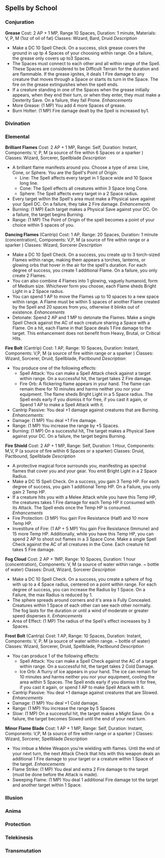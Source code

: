 ## Spells by School

### Conjuration
**Grease**
Cost: 2 AP + 1 MP, Range 10 Spaces, Duration: 1 minute, Materials: V, P, M (1oz of oil of fat)
Classes: Wizard, Bard, Druid
*Description*
- Make a DC 10 Spell Check. On a success, slick grease covers the ground in up tp 4 Spaces of your choosing within range. On a failure, the grease only covers up to3 Spaces.
- The Spaces must connect to each other and all within range of the Spell. These Spaces are considered to be Difficult Terrain for the duration and are flammable. If the grease ignites, it deals 1 Fire damage to any creature that moves through a Space or starts its turn in the Space. The fire on the grease extinguishes when the spell ends.
- If a creature standing in one of the Spaces when the grease initially appears, when they end their turn, or when they enter, they must make a Dexterity Save. On a failure, they fall Prone.
*Enhancements*
- More Grease: (1 MP) You add 4 more Spaces of grease.
- Burn Hotter: (1 MP) Fire damage dealt by the Spell is increased by1.

### Divination

### Elemental

**Brilliant Flames**
Cost: 2 AP + 1 MP, Range: Self, Duration: Instant, Components: V, P, M (a source of fire within 6 Spaces or a sparker )
Classes: Wizard, Sorcerer, Spellblade
*Description*
- A brilliant flame manifests around you. Choose a type of area: Line, Cone, or Sphere. You are the Spell's Point of Origin:
	- Line: The Spell affects every target in 1 Space wide and 10 Space long line.
	- Cone: The Spell effects all creatures within 3 Space long Cone. 
	- Sphere: The Spell affects every target in a 2 Space radius.
- Every target within the Spell's area must make a Physical save against your Spell DC. On a failure, they take 2 Fire damage. 
*Enhancements*
 - Burning: (1 MP) Each target makes a Physical Save against your DC. On a failure, the target begins Burning. 
 - Range: (1 MP) The Point of Origin of the spell becomes a point of your choice within 5 spaces of you. 

**Dancing Flames**
(Cantrip)
Cost: 1 AP, Range: 20 Spaces, Duration: 1 minute (concentration), Components: V,P, M (a source of fire within range or a sparker )
Classes: Wizard, Sorcerer
*Description*
- Make a DC 10 Spell Check. On a success, you create up to 3 torch-sized Flames within range, making them appears a torches, lanterns, or glowing orbs that hover in the air for the spell's duration. For each degree of success, you create 1 additional Flame. On a failure, you only create 2 Flames.
- You can also combine 4 Flames into 1 glowing, vaguely humanoid, form of Medium size. Whichever form you choose, each Flame sheds Bright Light in a 2 Space radius.
- You can spend 1 AP to move the Flames up to 10 spaces to a new space within range. A Flame must be within 5 spaces of another Flame created by the Spell and 20 spaces from you, otherwise it blinks out of existence.
*Enhancements*
- Detonate: Spend 2 AP and 1 MP to detonate the Flames. Make a single Spell Check against the AC of each creature sharing a Space with a Flame. On a hit, each Flame in that Space deals 1 Fire damage to the target. This enhancement does not benefit from Heavy, Brutal, or Critical Hits.

**Fire Bolt**
(Cantrip)
Cost: 1 AP, Range: 10 Spaces, Duration: Instant, Components: V,P, M (a source of fire within range or a sparker )
Classes: Wizard, Sorcerer, Druid, Spellblade, Pactbound
*Description:* 
- You produce one of the following effects:
	- Spell Attack: You can make a Spell Attack check against a target within range. On a successful hit, the target takes 2 Fire damage.
	- Fire Orb: A flickering flame appears in your hand. The flame can remain there for 10 minutes and harms neither you nor your equipment. The flame sheds Bright Light in a 5 Space radius. The Spell ends early if you dismiss it for free, if you cast it again, or Spend 1 AP to make a Spell Attack with it.
- Cantrip Passive: You deal +1 damage against creatures that are Burning.
*Enhancements:*
- Damage: (1 MP) You deal +1 Fire damage.
- Range: (1 MP) You increase the range by +5 Spaces.
- Burning: (1 MP) On a successful hit, The target makes a Physical Save against your DC. On a failure, the target begins Burning. 

**Fire Shield**
Cost: 2 AP + 1 MP, Range: Self, Duration: 1 Hour, Components: M,V, P (a source of fire within 6 Spaces or a sparker)
Classes: Druid, Pactbound, Spellblade
*Description*
- A protective magical force surrounds you, manifesting as spectral flames that cover you and your gear. You emit Bright Light in a 2 Space Radius.
- Make a DC 15 Spell Check. On a success, you gain 3 Temp HP. For each degree of success, you gain 1 additional Temp HP. On a Failure, you only gain 2 Temp HP. 
- If a creature hits you with a Melee Attack while you have this Temp HP, the creatures takes 1 Fire damage for each Temp HP it consumed with its Attack. The Spell ends once the Temp HP is consumed.
*Enhancements*
- Fire Protection: (3 MP) You gain Fire Resistance (Half) and 10 more Temp HP.
- Investiture of Fire: (1 AP + 5 MP) You gain Fire Resistance (Immune) and 15 more Temp HP. Additionally, while you have this Temp HP, you can spend 2 AP to shoot out flames in a 3 Space Cone. Make a single Spell Check against the AC of all creatures in the Cone. Each creature hit takes 5 Fire damage. 

**Fog Cloud**
Cost: 2 AP + 1MP, Range: 10 Spaces, Duration: 1 hour (concentration), Components: V, M (a source of water within range. ~ bottle of water)
Classes: Druid, Wizard, Sorcerer
*Description*
- Make a DC 10 Spell Check. On a success, you create a sphere of fog with up to a 4 Space radius, centered on a point within range. For each degree of success, you can increase the Radius by 1 Space. On a Failure, the max Radius is reduced by 1.
- The sphere spreads around corners and it's area is Fully Concealed. Creatures within 1 Space of each other can see each other normally. The fog lasts for the duration or until a wind of moderate or greater speed disperses it. 
*Enhancements*
- Area of Effect: (1 MP) The radius of the Spell's effect increases by 3 Spaces.

**Frost Bolt**
(Cantrip)
Cost: 1 AP, Range: 10 Spaces, Duration: Instant, Components: V, P, M (a source of water within range. ~ bottle of water)
Classes: Wizard, Sorcerer, Druid, Spellblade, Pactbound
*Description*
- You can produce 1 of the following effects:
	- Spell Attack: You can make a Spell Check against the AC of a target within range. On a successful hit, the target takes 2 Cold Damage.
	- Ice Orb: A flurry of ice appears in your hand. The ice can remain for 10 minutes and harms neither you nor your equipment, cooling the area within 5 Spaces. The Spell ends early if you dismiss it for free, if you cast it again, or spend 1 AP to make Spell Attack with it.
- Cantrip Passive: You deal +1 damage against creatures that are Slowed.
*Enhancements*
- Damage: (1 MP) You deal +1 Cold damage.
- Range: (1 MP) You increase the range by 5 Spaces
- Slow: (1 MP) On a successful hit, the target makes a Might Save. On a failure, the target becomes Slowed until the end of your next turn.

**Minor Flame Blade**
Cost: 1 AP + 1 MP, Range: Self, Duration: Instant, Components: V,P, M (a source of fire within range or a sparker )
Classes: Wizard, Sorcerer, Spellblade
*Description*
- You imbue a Melee Weapon you're wielding with flames. Until the end of your next turn, the next Attack Check that hits with this weapon deals an additional 1 Fire damage to your target or a creature within 1 Space of the target. 
*Enhancements*
- Flame Strike: (1 MP) You deal and extra 2 Fire damage to the target (must be done before the Attack is made).
- Sweeping Flame: (1 MP) You deal 1 additional Fire damage tot the target and another target within 1 Space. 



### Illusion

### Anima

### Protection

### Telekinesis

### Transmutation
